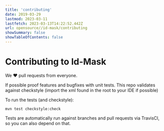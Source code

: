 ```yaml
---
title: 'contributing'
date: 2019-03-29
lastmod: 2023-03-11
lastfetch: 2023-03-13T14:22:52.442Z
url: opensource//id-mask/contributing
showSummary: false
showTableOfContents: false
---
```

# Contributing to Id-Mask

We ❤ pull requests from everyone.

If possible proof features and bugfixes with unit tests.
This repo validates against checkstyle (import the xml found in the root to your IDE if possible)

To run the tests (and checkstyle):

```shell
mvn test checkstyle:check
```

Tests are automatically run against branches and pull requests
via TravisCI, so you can also depend on that.
